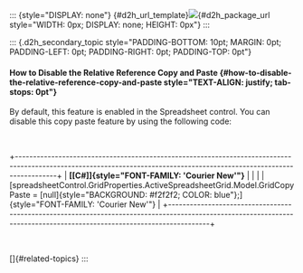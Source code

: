 ::: {style="DISPLAY: none"}
[](ms-xhelp:///?Id=d2h_url_template){#d2h_url_template}![](!package_url!){#d2h_package_url style="WIDTH: 0px; DISPLAY: none; HEIGHT: 0px"}
:::

::: {.d2h_secondary_topic style="PADDING-BOTTOM: 10pt; MARGIN: 0pt; PADDING-LEFT: 0pt; PADDING-RIGHT: 0pt; PADDING-TOP: 0pt"}
#### How to Disable the Relative Reference Copy and Paste {#how-to-disable-the-relative-reference-copy-and-paste style="TEXT-ALIGN: justify; tab-stops: 0pt"}

By default, this feature is enabled in the Spreadsheet control. You can disable this copy paste feature by using the following code:

 

+-----------------------------------------------------------------------------------------------------------------------------------------------------------------------+
| **[\[C#\]]{style="FONT-FAMILY: 'Courier New'"}**                                                                                                                      |
|                                                                                                                                                                       |
| [spreadsheetControl.GridProperties.ActiveSpreadsheetGrid.Model.GridCopyPaste = [null]{style="BACKGROUND: #f2f2f2; COLOR: blue"};]{style="FONT-FAMILY: 'Courier New'"} |
+-----------------------------------------------------------------------------------------------------------------------------------------------------------------------+

 

[]{#related-topics}
:::
